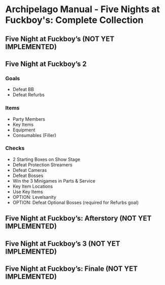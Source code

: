 # Archipelago Manual - Five Nights at Fuckboy's: Complete Collection

## Five Night at Fuckboy’s (NOT YET IMPLEMENTED)
## Five Night at Fuckboy’s 2
### Goals
- Defeat BB
- Defeat Refurbs
### Items
- Party Members
- Key Items
- Equipment
- Consumables (Filler)
### Checks
- 2 Starting Boxes on Show Stage
- Defeat Protection Streamers
- Defeat Cameras
- Defeat Bosses
- Win the 3 Minigames in Parts & Service
- Key Item Locations
- Use Key Items
- OPTION: Levelsanity
- OPTION: Defeat Optional Bosses (required for Refurbs goal)
## Five Night at Fuckboy’s: Afterstory (NOT YET IMPLEMENTED)
## Five Night at Fuckboy’s 3 (NOT YET IMPLEMENTED)
## Five Night at Fuckboy’s: Finale (NOT YET IMPLEMENTED)
